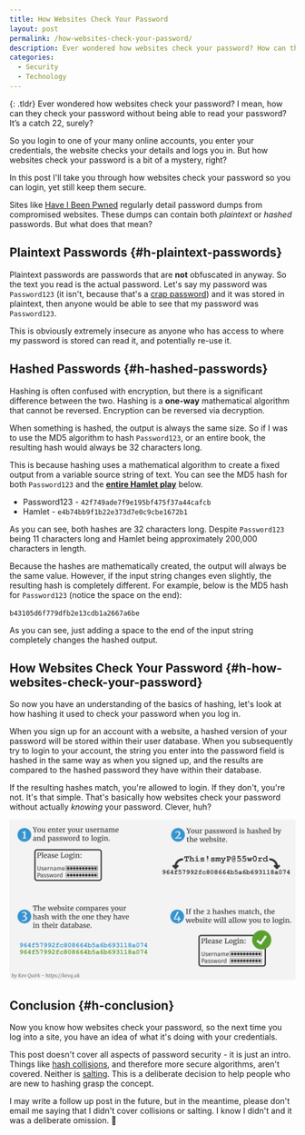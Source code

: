 ```yaml
---
title: How Websites Check Your Password
layout: post
permalink: /how-websites-check-your-password/
description: Ever wondered how websites check your password? How can they check your password without being able to read it? This post will tell you how that's possible.
categories:
  - Security
  - Technology
---
```

{: .tldr}
Ever wondered how websites check your password? I mean, how can they check your password without being able to read your password? It&#8217;s a catch 22, surely?

So you login to one of your many online accounts, you enter your credentials, the website checks your details and logs you in. But how websites check your password is a bit of a mystery, right?

In this post I'll take you through how websites check your password so you can login, yet still keep them secure.

Sites like [Have I Been Pwned](https://haveibeenpwned.com/) regularly detail password dumps from compromised websites. These dumps can contain both _plaintext_ or _hashed_ passwords. But what does that mean?

## Plaintext Passwords {#h-plaintext-passwords}

Plaintext passwords are passwords that are **not** obfuscated in anyway. So the text you read is the actual password. Let's say my password was `Password123` (it isn't, because that's a [crap password](/why-your-password-is-probably-crap/)) and it was stored in plaintext, then anyone would be able to see that my password was `Password123`.

This is obviously extremely insecure as anyone who has access to where my password is stored can read it, and potentially re-use it.

## Hashed Passwords {#h-hashed-passwords}

Hashing is often confused with encryption, but there is a significant difference between the two. Hashing is a **one-way** mathematical algorithm that cannot be reversed. Encryption can be reversed via decryption.

When something is hashed, the output is always the same size. So if I was to use the MD5 algorithm to hash `Password123`, or an entire book, the resulting hash would always be 32 characters long.

This is because hashing uses a mathematical algorithm to create a fixed output from a variable source string of text. You can see the MD5 hash for both `Password123` and the **[entire Hamlet play](http://shakespeare.mit.edu/hamlet/full.html)** below.

  * Password123 - `42f749ade7f9e195bf475f37a44cafcb`
  * Hamlet - `e4b74bb9f1b22e373d7e0c9cbe1672b1`

As you can see, both hashes are 32 characters long. Despite `Password123` being 11 characters long and Hamlet being approximately 200,000 characters in length.

Because the hashes are mathematically created, the output will always be the same value. However, if the input string changes even slightly, the resulting hash is completely different. For example, below is the MD5 hash for `Password123` (notice the space on the end):

`b43105d6f779dfb2e13cdb1a2667a6be`

As you can see, just adding a space to the end of the input string completely changes the hashed output.

## How Websites Check Your Password {#h-how-websites-check-your-password}

So now you have an understanding of the basics of hashing, let's look at how hashing it used to check your password when you log in.

When you sign up for an account with a website, a hashed version of your password will be stored within their user database. When you subsequently try to login to your account, the string you enter into the password field is hashed in the same way as when you signed up, and the results are compared to the hashed password they have within their database.

If the resulting hashes match, you're allowed to login. If they don't, you're not. It's that simple. That's basically how websites check your password without actually _knowing_ your password. Clever, huh?

![](/assets/images/password-hash-check.jpg)

## Conclusion {#h-conclusion}

Now you know how websites check your password, so the next time you log into a site, you have an idea of what it's doing with your credentials.

This post doesn't cover all aspects of password security - it is just an intro. Things like [hash collisions](https://en.wikipedia.org/wiki/Collision_(computer_science)), and therefore more secure algorithms, aren't covered. Neither is [salting](https://en.wikipedia.org/wiki/Salt_(cryptography)). This is a deliberate decision to help people who are new to hashing grasp the concept.

I may write a follow up post in the future, but in the meantime, please don't email me saying that I didn't cover collisions or salting. I know I didn't and it was a deliberate omission. 🙂
